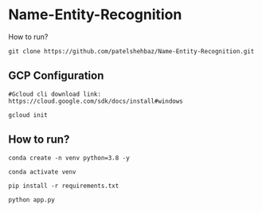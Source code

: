 # Name-Entity-Recognition

How to run?

```
git clone https://github.com/patelshehbaz/Name-Entity-Recognition.git
```

## GCP Configuration

```
#Gcloud cli download link: https://cloud.google.com/sdk/docs/install#windows

gcloud init
```

## How to run?

```
conda create -n venv python=3.8 -y
```

```
conda activate venv
```

```
pip install -r requirements.txt
```

```
python app.py
```
